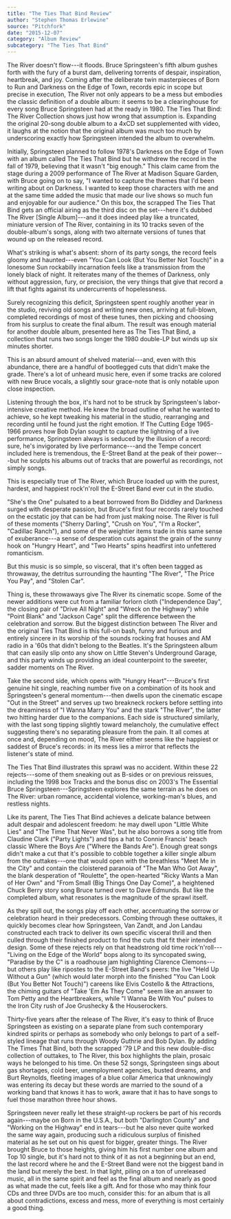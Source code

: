 ```yaml
---
title: "The Ties That Bind Review"
author: "Stephen Thomas Erlewine"
source: "Pitchfork"
date: "2015-12-07"
category: "Album Review"
subcategory: "The Ties That Bind"
---
```


The River doesn't flow---it floods. Bruce Springsteen's fifth album gushes forth with the fury of a burst dam, delivering torrents of despair, inspiration, heartbreak, and joy. Coming after the deliberate twin masterpieces of Born to Run and Darkness on the Edge of Town, records epic in scope but precise in execution, The River not only appears to be a mess but embodies the classic definition of a double album: it seems to be a clearinghouse for every song Bruce Springsteen had at the ready in 1980. The Ties That Bind: The River Collection shows just how wrong that assumption is. Expanding the original 20-song double album to a 4xCD set supplemented with video, it laughs at the notion that the original album was much too much by underscoring exactly how Springsteen intended the album to overwhelm.

Initially, Springsteen planned to follow 1978's Darkness on the Edge of Town with an album called The Ties That Bind but he withdrew the record in the fall of 1979, believing that it wasn't "big enough." This claim came from the stage during a 2009 performance of The River at Madison Square Garden, with Bruce going on to say, "I wanted to capture the themes that I'd been writing about on Darkness. I wanted to keep those characters with me and at the same time added the music that made our live shows so much fun and enjoyable for our audience." On this box, the scrapped The Ties That Bind gets an official airing as the third disc on the set---here it's dubbed The River [Single Album]---and it does indeed play like a truncated, miniature version of The River, containing in its 10 tracks seven of the double-album's songs, along with two alternate versions of tunes that wound up on the released record.

What's striking is what's absent: shorn of its party songs, the record feels gloomy and haunted---even "You Can Look (But You Better Not Touch)" in a lonesome Sun rockabilly incarnation feels like a transmission from the lonely black of night. It reiterates many of the themes of Darkness, only without aggression, fury, or precision, the very things that give that record a lift that fights against its undercurrents of hopelessness.

Surely recognizing this deficit, Springsteen spent roughly another year in the studio, reviving old songs and writing new ones, arriving at full-blown, completed recordings of most of these tunes, then picking and choosing from his surplus to create the final album. The result was enough material for another double album, presented here as The Ties That Bind, a collection that runs two songs longer the 1980 double-LP but winds up six minutes shorter.

This is an absurd amount of shelved material---and, even with this abundance, there are a handful of bootlegged cuts that didn't make the grade. There's a lot of unheard music here, even if some tracks are colored with new Bruce vocals, a slightly sour grace-note that is only notable upon close inspection.

Listening through the box, it's hard not to be struck by Springsteen's labor- intensive creative method. He knew the broad outline of what he wanted to achieve, so he kept tweaking his material in the studio, rearranging and recording until he found just the right emotion. If The Cutting Edge 1965-1966 proves how Bob Dylan sought to capture the lightning of a live performance, Springsteen always is seduced by the illusion of a record: sure, he's invigorated by live performance---and the Tempe concert included here is tremendous, the E-Street Band at the peak of their power---but he sculpts his albums out of tracks that are powerful as recordings, not simply songs.

This is especially true of The River, which Bruce loaded up with the purest, hardest, and happiest rock'n'roll the E-Street Band ever cut in the studio.

"She's the One" pulsated to a beat borrowed from Bo Diddley and Darkness surged with desperate passion, but Bruce's first four records rarely touched on the ecstatic joy that can be had from just making noise. The River is full of these moments ("Sherry Darling", "Crush on You", "I'm a Rocker", "Cadillac Ranch"), and some of the weightier items trade in this same sense of exuberance---a sense of desperation cuts against the grain of the sunny hook on "Hungry Heart", and "Two Hearts" spins headfirst into unfettered romanticism.

But this music is so simple, so visceral, that it's often been tagged as throwaway, the detritus surrounding the haunting "The River", "The Price You Pay", and "Stolen Car".

Thing is, these throwaways give The River its cinematic scope. Some of the newer additions were cut from a familiar forlorn cloth ("Independence Day", the closing pair of "Drive All Night" and "Wreck on the Highway") while "Point Blank" and "Jackson Cage" split the difference between the celebration and sorrow. But the biggest distinction between The River and the original Ties That Bind is this full-on bash, funny and furious and entirely sincere in its worship of the sounds rocking frat houses and AM radio in a '60s that didn't belong to the Beatles. It's the Springsteen album that can easily slip onto any show on Little Steven's Underground Garage, and this party winds up providing an ideal counterpoint to the sweeter, sadder moments on The River.

Take the second side, which opens with "Hungry Heart"---Bruce's first genuine hit single, reaching number five on a combination of its hook and Springsteen's general momentum---then dwells upon the cinematic escape "Out in the Street" and serves up two breakneck rockers before settling into the dreaminess of "I Wanna Marry You" and the stark "The River", the latter two hitting harder due to the companions. Each side is structured similarly, with the last song tipping slightly toward melancholy, the cumulative effect suggesting there's no separating pleasure from the pain. It all comes at once and, depending on mood, The River either seems like the happiest or saddest of Bruce's records: in its mess lies a mirror that reflects the listener's state of mind.

The Ties That Bind illustrates this sprawl was no accident. Within these 22 rejects---some of them sneaking out as B-sides or on previous reissues, including the 1998 box Tracks and the bonus disc on 2003's The Essential Bruce Springsteen---Springsteen explores the same terrain as he does on The River: urban romance, accidental violence, working-man's blues, and restless nights.

Like its parent, The Ties That Bind achieves a delicate balance between adult despair and adolescent freedom: he may dwell upon "Little White Lies" and "The Time That Never Was", but he also borrows a song title from Claudine Clark ("Party Lights") and tips a hat to Connie Francis' beach classic Where the Boys Are ("Where the Bands Are"). Enough great songs didn't make a cut that it's possible to cobble together a killer single album from the outtakes---one that would open with the breathless "Meet Me in the City" and contain the cloistered paranoia of "The Man Who Got Away", the blank desperation of "Roulette", the open-hearted "Ricky Wants a Man of Her Own" and "From Small (Big Things One Day Come)", a heightened Chuck Berry story song Bruce turned over to Dave Edmunds. But like the completed album, what resonates is the magnitude of the sprawl itself.

As they spill out, the songs play off each other, accentuating the sorrow or celebration heard in their predecessors. Combing through these outtakes, it quickly becomes clear how Springsteen, Van Zandt, and Jon Landau constructed each track to deliver its own specific visceral thrill and then culled through their finished product to find the cuts that fit their intended design. Some of these rejects rely on that headstrong old time rock'n'roll---"Living on the Edge of the World" bops along to its syncopated swing, "Paradise by the C" is a roadhouse jam highlighting Clarence Clemons---but others play like ripostes to the E-Street Band's peers: the live "Held Up Without a Gun" (which would later morph into the finished "You Can Look (But You Better Not Touch)") careens like Elvis Costello & the Attractions, the chiming guitars of "Take 'Em As They Come" seem like an answer to Tom Petty and the Heartbreakers, while "I Wanna Be With You" pulses to the Iron City rush of Joe Grushecky & the Houserockers.

Thirty-five years after the release of The River, it's easy to think of Bruce Springsteen as existing on a separate plane from such contemporary kindred spirits or perhaps as somebody who only belongs to part of a self-styled lineage that runs through Woody Guthrie and Bob Dylan. By adding The Times That Bind, both the scrapped '79 LP and this new double-disc collection of outtakes, to The River, this box highlights the plain, prosaic ways he belonged to his time. On these 52 songs, Springsteen sings about gas shortages, cold beer, unemployment agencies, busted dreams, and Burt Reynolds, fleeting images of a blue collar America that unknowingly was entering its decay but these words are married to the sound of a working band that knows it has to work, aware that it has to have songs to fuel those marathon three hour shows.

Springsteen never really let these straight-up rockers be part of his records again---maybe on Born in the U.S.A., but both "Darlington County" and "Working on the Highway" end in tears---but he also never quite worked the same way again, producing such a ridiculous surplus of finished material as he set out on his quest for bigger, greater things. The River brought Bruce to those heights, giving him his first number one album and Top 10 single, but it's hard not to think of it as not a beginning but an end, the last record where he and the E-Street Band were not the biggest band in the land but merely the best. In that light, piling on a ton of unreleased music, all in the same spirit and feel as the final album and nearly as good as what made the cut, feels like a gift. And for those who may think four CDs and three DVDs are too much, consider this: for an album that is all about contradictions, excess and mess, more of everything is most certainly a good thing.
